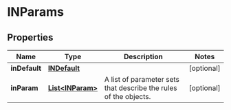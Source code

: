 

# INParams

## Properties

Name | Type | Description | Notes
------------ | ------------- | ------------- | -------------
**inDefault** | [**INDefault**](INDefault.md) |  |  [optional]
**inParam** | [**List&lt;INParam&gt;**](INParam.md) | A list of parameter sets that describe the rules of the objects. |  [optional]




